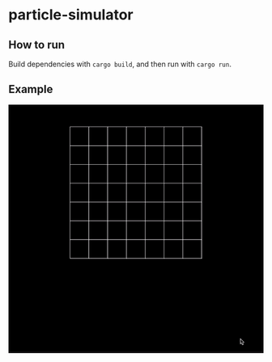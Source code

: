 # particle-simulator

## How to run

Build dependencies with `cargo build`, and then run with `cargo run`.

## Example

![Simulator Animation Example](docs/example.gif)